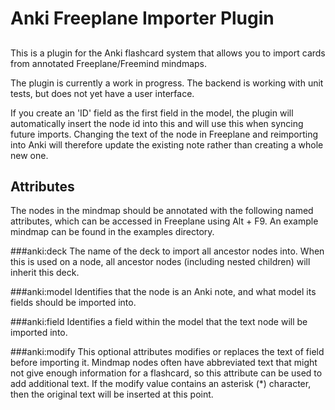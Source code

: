 # Anki Freeplane Importer Plugin

## 
This is a plugin for the Anki flashcard system that allows you to import cards from annotated Freeplane/Freemind mindmaps.

The plugin is currently a work in progress. The backend is working with unit tests, but does not yet have a user interface.

If you create an 'ID' field as the first field in the model, the plugin will automatically insert the node id into this and will use this when syncing future imports. Changing the text of the node in Freeplane and reimporting into Anki will therefore update the existing note rather than creating a whole new one.

## Attributes
The nodes in the mindmap should be annotated with the following named attributes, which can be accessed in Freeplane using Alt + F9. An example mindmap can be found in the examples directory.

###anki:deck
The name of the deck to import all ancestor nodes into. When this is used on a node, all ancestor nodes (including nested children) will inherit this deck.

###anki:model
Identifies that the node is an Anki note, and what model its fields should be imported into.

###anki:field
Identifies a field within the model that the text node will be imported into.

###anki:modify
This optional attributes modifies or replaces the text of field before importing it. Mindmap nodes often have abbreviated text that might not give enough information for a flashcard, so this attribute can be used to add additional text. If the modify value contains an asterisk (*) character, then the original text will be inserted at this point. 